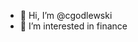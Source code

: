 - 👋 Hi, I’m @cgodlewski
- 👀 I’m interested in finance

<!---
cgodlewski/cgodlewski is a ✨ special ✨ repository because its `README.md` (this file) appears on your GitHub profile.
You can click the Preview link to take a look at your changes.
--->
